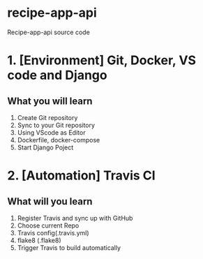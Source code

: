 # recipe-app-api
Recipe-app-api source code


# 1. [Environment] Git, Docker, VS code and Django

## What you will learn

1. Create Git repository
2. Sync to your Git repository
3. Using VScode as Editor
4. Dockerfile, docker-compose
5. Start Django Poject

# 2. [Automation] Travis CI

## What will you learn

1. Register Travis and sync up with GitHub
2. Choose current Repo
3. Travis config(.travis.yml)
4. flake8 (.flake8)
5. Trigger Travis to build automatically
